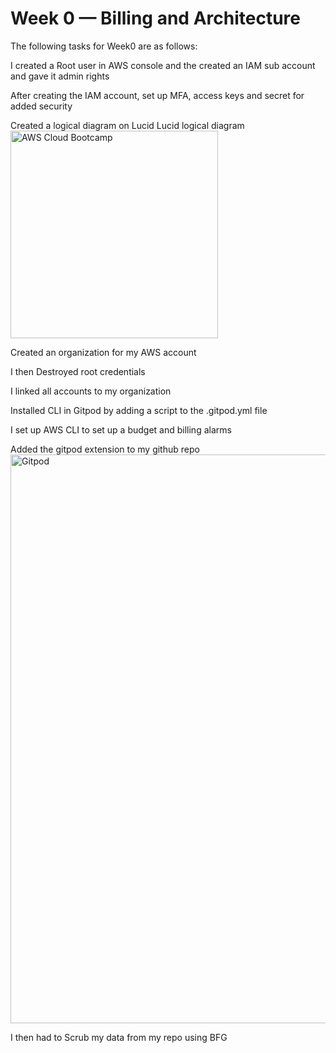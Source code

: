 # Week 0 — Billing and Architecture

The following tasks for Week0 are as follows:

I created a Root user in AWS console and the created an IAM sub account and gave it admin rights

After creating the IAM account, set up MFA, access keys and secret for added security

Created a logical diagram on Lucid Lucid logical diagram
<img width="332" alt="AWS Cloud Bootcamp" src="https://user-images.githubusercontent.com/68391442/221335127-d2feae58-09f7-450b-8ea3-798f33a44c5b.PNG">


Created an organization for my AWS account

I then Destroyed root credentials

I linked all accounts to my organization

Installed CLI in Gitpod by adding a script to the .gitpod.yml file

I set up AWS CLI to set up a budget and billing alarms

Added the gitpod extension to my github repo
<img width="910" alt="Gitpod" src="https://user-images.githubusercontent.com/68391442/221335245-46498992-5f41-4b78-aef6-60bf643d8a58.PNG">


I then had to Scrub my data from my repo using BFG


